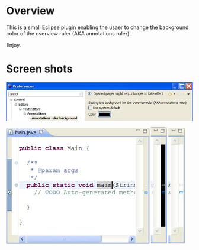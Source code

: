 Overview
========

This is a small Eclipse plugin enabling the usaer to change the background color of the overview ruler (AKA annotations ruler).

Enjoy.

Screen shots
============

![preferences](https://github.com/chookapp/AnnotationsRulerBackground/raw/master/OverviewRulerBackground/doc/screenshot-preferences.JPG)

![before](https://github.com/chookapp/AnnotationsRulerBackground/raw/master/OverviewRulerBackground/doc/screenshot-before.JPG) ![after1](https://github.com/chookapp/AnnotationsRulerBackground/raw/master/OverviewRulerBackground/doc/screenshot-after1.JPG) ![after2](https://github.com/chookapp/AnnotationsRulerBackground/raw/master/OverviewRulerBackground/doc/screenshot-after2.JPG) 

